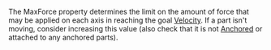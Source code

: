 The MaxForce property determines the limit on the amount of force that may be applied on each axis in reaching the goal [Velocity](https://developer.roblox.com/en-us/api-reference/property/BodyVelocity/Velocity). If a part isn't moving, consider increasing this value (also check that it is not [Anchored](https://developer.roblox.com/en-us/api-reference/property/BasePart/Anchored) or attached to any anchored parts).